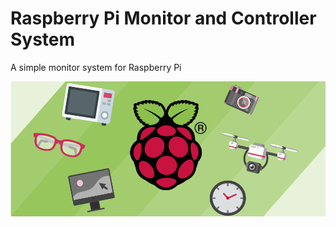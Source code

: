 # Raspberry Pi Monitor and Controller System

A simple monitor system for Raspberry Pi

[![Hello from Pi! Cheers!](public/images/raspberry-pi-header.png)](http://google.com.au/)

